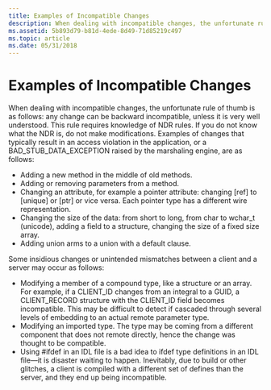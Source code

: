 ```yaml
---
title: Examples of Incompatible Changes
description: When dealing with incompatible changes, the unfortunate rule of thumb is as follows any change can be backward incompatible, unless it is very well understood.
ms.assetid: 5b893d79-b81d-4ede-8d49-71d85219c497
ms.topic: article
ms.date: 05/31/2018
---
```


# Examples of Incompatible Changes

When dealing with incompatible changes, the unfortunate rule of thumb is as follows: any change can be backward incompatible, unless it is very well understood. This rule requires knowledge of NDR rules. If you do not know what the NDR is, do not make modifications. Examples of changes that typically result in an access violation in the application, or a BAD\_STUB\_DATA\_EXCEPTION raised by the marshaling engine, are as follows:

-   Adding a new method in the middle of old methods.
-   Adding or removing parameters from a method.
-   Changing an attribute, for example a pointer attribute: changing \[ref\] to \[unique\] or \[ptr\] or vice versa. Each pointer type has a different wire representation.
-   Changing the size of the data: from short to long, from char to wchar\_t (unicode), adding a field to a structure, changing the size of a fixed size array.
-   Adding union arms to a union with a default clause.

Some insidious changes or unintended mismatches between a client and a server may occur as follows:

-   Modifying a member of a compound type, like a structure or an array. For example, if a CLIENT\_ID changes from an integral to a GUID, a CLIENT\_RECORD structure with the CLIENT\_ID field becomes incompatible. This may be difficult to detect if cascaded through several levels of embedding to an actual remote parameter type.
-   Modifying an imported type. The type may be coming from a different component that does not remote directly, hence the change was thought to be compatible.
-   Using \#ifdef in an IDL file is a bad idea to ifdef type definitions in an IDL file—it is disaster waiting to happen. Inevitably, due to build or other glitches, a client is compiled with a different set of defines than the server, and they end up being incompatible.

 

 




